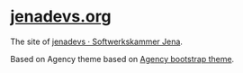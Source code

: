 # [jenadevs.org](http://jenadevs.org)

The site of [jenadevs · Softwerkskammer Jena](http://www.softwerkskammer.org/groups/jena).

Based on Agency theme based on [Agency bootstrap theme](http://startbootstrap.com/templates/agency).
